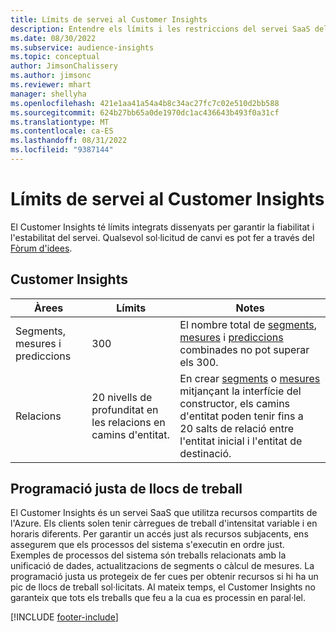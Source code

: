 ```yaml
---
title: Límits de servei al Customer Insights
description: Entendre els límits i les restriccions del servei SaaS del Customer Insights.
ms.date: 08/30/2022
ms.subservice: audience-insights
ms.topic: conceptual
author: JimsonChalissery
ms.author: jimsonc
ms.reviewer: mhart
manager: shellyha
ms.openlocfilehash: 421e1aa41a54a4b8c34ac27fc7c02e510d2bb588
ms.sourcegitcommit: 624b27bb65a0de1970dc1ac436643b493f0a31cf
ms.translationtype: MT
ms.contentlocale: ca-ES
ms.lasthandoff: 08/31/2022
ms.locfileid: "9387144"
---
```

# <a name="service-limits-in-customer-insights"></a>Límits de servei al Customer Insights

 El Customer Insights té límits integrats dissenyats per garantir la fiabilitat i l'estabilitat del servei. Qualsevol sol·licitud de canvi es pot fer a través del [Fòrum d'idees](https://go.microsoft.com/fwlink/?linkid=2074172).

## <a name="customer-insights"></a>Customer Insights

| Àrees  | Límits  | Notes |
|-------------|---------------------------------------------------------------------|---------------------------------------------------------------------|
| Segments, mesures i prediccions | 300  | El nombre total de [segments](segments.md), [mesures](measures.md) i [prediccions](predictions.md) combinades no pot superar els 300.  |
| Relacions | 20 nivells de profunditat en les relacions en camins d'entitat. | En crear [segments](segments.md) o [mesures](measures.md) mitjançant la interfície del constructor, els camins d'entitat poden tenir fins a 20 salts de relació entre l'entitat inicial i l'entitat de destinació.  |

## <a name="fair-scheduling-of-jobs"></a>Programació justa de llocs de treball

El Customer Insights és un servei SaaS que utilitza recursos compartits de l'Azure. Els clients solen tenir càrregues de treball d'intensitat variable i en horaris diferents. Per garantir un accés just als recursos subjacents, ens assegurem que els processos del sistema s'executin en ordre just. Exemples de processos del sistema són treballs relacionats amb la unificació de dades, actualitzacions de segments o càlcul de mesures. La programació justa us protegeix de fer cues per obtenir recursos si hi ha un pic de llocs de treball sol·licitats. Al mateix temps, el Customer Insights no garanteix que tots els treballs que feu a la cua es processin en paral·lel.

[!INCLUDE [footer-include](includes/footer-banner.md)]
